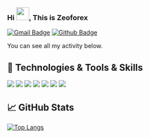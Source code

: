 ### Hi <img src="https://raw.githubusercontent.com/MartinHeinz/MartinHeinz/master/wave.gif" width="30px">, This is Zeoforex

[![Gmail Badge](https://img.shields.io/badge/dshoma853@gmail.com-c14438?style=flat&logo=Gmail&logoColor=white&link=mailto:dshoma853@gmail.com)](mailto:dshoma853@gmail.com) 
[![Github Badge](https://img.shields.io/badge/Zeoforex-grey?style=flat&logo=github&logoColor=white&link=https://github.com/Zeoforex/)](https://www.github.com/Zeoforex/)


You can see all my activity below.

## 🔧 Technologies & Tools & Skills
![](https://img.shields.io/badge/OS-Linux-informational?style=flat&logo=linux&logoColor=black&color=FCC624)
![](https://img.shields.io/badge/Bash-Shell-informational?style=flat&logo=gnu-bash&logoColor=white&color=4EAA25)
![](https://img.shields.io/badge/Editor-IntelliJ_IDEA-informational?style=flat&logo=intellij-idea&logoColor=white&color=ff69b4)
![](https://img.shields.io/badge/Editor-PyCharm-informational?style=flat&logo=PyCharm&logoColor=white&color=success)
![](https://img.shields.io/badge/Code-Java-informational?style=flat&logo=java&logoColor=white&color=eb8b23)
![](https://img.shields.io/badge/Code-Python-informational?style=flat&logo=python&logoColor=white&color=3776AB)
![](https://img.shields.io/badge/Tools-PostgreSQL-informational?style=flat&logo=postgresql&logoColor=white&color=336791)


## &#x1f4c8; GitHub Stats


[![Top Langs](https://github-readme-stats.vercel.app/api/top-langs/?username=Zeoforex&layout=compact)](https://github.com/anuraghazra/github-readme-stats)


<!--
**Zeoforex/Zeoforex** is a ✨ _special_ ✨ repository because its `README.md` (this file) appears on your GitHub profile.


